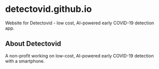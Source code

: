 # detectovid.github.io
Website for Detectovid - low cost, AI-powered early COVID-19 detection app.

## About Detectovid
A non-profit working on low-cost, AI-powered early COVID-19 detection with a smartphone.

